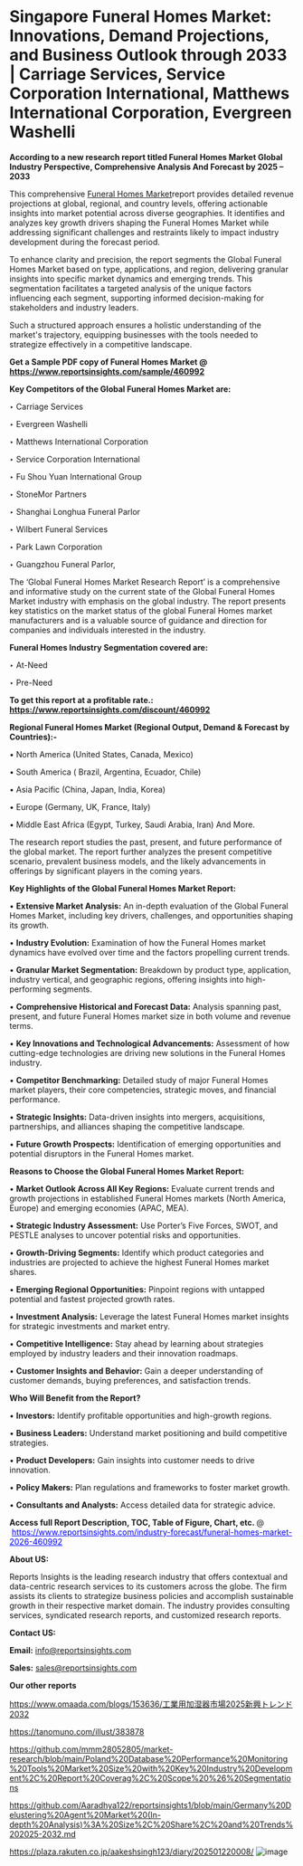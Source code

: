 # Singapore Funeral Homes Market: Innovations, Demand Projections, and Business Outlook through 2033 | Carriage Services, Service Corporation International, Matthews International Corporation, Evergreen Washelli

<strong>According to a new research report titled Funeral Homes Market Global Industry Perspective, Comprehensive Analysis And Forecast by 2025 – 2033</strong>

This comprehensive <a href=https://www.reportsinsights.com/sample/460992>Funeral Homes Market</a>report provides detailed revenue projections at global, regional, and country levels, offering actionable insights into market potential across diverse geographies. It identifies and analyzes key growth drivers shaping the Funeral Homes Market while addressing significant challenges and restraints likely to impact industry development during the forecast period.

To enhance clarity and precision, the report segments the Global Funeral Homes Market based on type, applications, and region, delivering granular insights into specific market dynamics and emerging trends. This segmentation facilitates a targeted analysis of the unique factors influencing each segment, supporting informed decision-making for stakeholders and industry leaders.

Such a structured approach ensures a holistic understanding of the market's trajectory, equipping businesses with the tools needed to strategize effectively in a competitive landscape.

<strong>Get a Sample PDF copy of Funeral Homes Market </strong><strong>@<a href=https://www.reportsinsights.com/sample/460992 style=color:#0000ff;> https://www.reportsinsights.com/sample/460992</a></strong></font>

<strong>Key Competitors of the Global Funeral Homes Market are:</strong>

‣ Carriage Services

‣ Evergreen Washelli

‣ Matthews International Corporation

‣ Service Corporation International

‣ Fu Shou Yuan International Group

‣ StoneMor Partners

‣ Shanghai Longhua Funeral Parlor

‣ Wilbert Funeral Services

‣ Park Lawn Corporation

‣ Guangzhou Funeral Parlor,

The ‘Global Funeral Homes Market Research Report’ is a comprehensive and informative study on the current state of the Global Funeral Homes Market industry with emphasis on the global industry. The report presents key statistics on the market status of the global Funeral Homes market manufacturers and is a valuable source of guidance and direction for companies and individuals interested in the industry.

<strong>Funeral Homes Industry Segmentation covered are:</strong>

‣ At-Need

‣ Pre-Need

<strong>To get this report at a profitable rate.: <a href=https://www.reportsinsights.com/discount/460992 style=color:#0000ff;>https://www.reportsinsights.com/discount/460992</a></strong></font>

<strong>Regional Funeral Homes Market (Regional Output, Demand &amp; Forecast by Countries):-</strong>

• North America (United States, Canada, Mexico)

• South America ( Brazil, Argentina, Ecuador, Chile)

• Asia Pacific (China, Japan, India, Korea)

• Europe (Germany, UK, France, Italy)

• Middle East Africa (Egypt, Turkey, Saudi Arabia, Iran) And More.

The research report studies the past, present, and future performance of the global market. The report further analyzes the present competitive scenario, prevalent business models, and the likely advancements in offerings by significant players in the coming years.

<strong>Key Highlights of the Global Funeral Homes Market Report:</strong>

• <strong>Extensive Market Analysis:</strong> An in-depth evaluation of the Global Funeral Homes Market, including key drivers, challenges, and opportunities shaping its growth.

• <strong>Industry Evolution:</strong> Examination of how the Funeral Homes market dynamics have evolved over time and the factors propelling current trends.

• <strong>Granular Market Segmentation:</strong> Breakdown by product type, application, industry vertical, and geographic regions, offering insights into high-performing segments.

• <strong>Comprehensive Historical and Forecast Data:</strong> Analysis spanning past, present, and future Funeral Homes market size in both volume and revenue terms.

• <strong>Key Innovations and Technological Advancements:</strong> Assessment of how cutting-edge technologies are driving new solutions in the Funeral Homes industry.

• <strong>Competitor Benchmarking:</strong> Detailed study of major Funeral Homes market players, their core competencies, strategic moves, and financial performance.

• <strong>Strategic Insights:</strong> Data-driven insights into mergers, acquisitions, partnerships, and alliances shaping the competitive landscape.

• <strong>Future Growth Prospects:</strong> Identification of emerging opportunities and potential disruptors in the Funeral Homes market.

<strong>Reasons to Choose the Global Funeral Homes Market Report:</strong>

• <strong>Market Outlook Across All Key Regions:</strong> Evaluate current trends and growth projections in established Funeral Homes markets (North America, Europe) and emerging economies (APAC, MEA).

• <strong>Strategic Industry Assessment:</strong> Use Porter’s Five Forces, SWOT, and PESTLE analyses to uncover potential risks and opportunities.

• <strong>Growth-Driving Segments:</strong> Identify which product categories and industries are projected to achieve the highest Funeral Homes market shares.

• <strong>Emerging Regional Opportunities:</strong> Pinpoint regions with untapped potential and fastest projected growth rates.

• <strong>Investment Analysis:</strong> Leverage the latest Funeral Homes market insights for strategic investments and market entry.

• <strong>Competitive Intelligence:</strong> Stay ahead by learning about strategies employed by industry leaders and their innovation roadmaps.

• <strong>Customer Insights and Behavior:</strong> Gain a deeper understanding of customer demands, buying preferences, and satisfaction trends.

<strong>Who Will Benefit from the Report?</strong>

• <strong>Investors:</strong> Identify profitable opportunities and high-growth regions.

• <strong>Business Leaders:</strong> Understand market positioning and build competitive strategies.

• <strong>Product Developers:</strong> Gain insights into customer needs to drive innovation.

• <strong>Policy Makers:</strong> Plan regulations and frameworks to foster market growth.

• <strong>Consultants and Analysts:</strong> Access detailed data for strategic advice.
</ul>
<strong>Access full Report Description, TOC, Table of Figure, Chart, etc. </strong>@  <a href=https://www.reportsinsights.com/industry-forecast/funeral-homes-market-2026-460992 style=color:#0000ff;>https://www.reportsinsights.com/industry-forecast/funeral-homes-market-2026-460992</a></font>

<strong><strong>About US</strong>:</strong>

Reports Insights is the leading research industry that offers contextual and data-centric research services to its customers across the globe. The firm assists its clients to strategize business policies and accomplish sustainable growth in their respective market domain. The industry provides consulting services, syndicated research reports, and customized research reports.

<strong>Contact US:</strong>

<p class=""""><b>Email:</b> <a href=mailto:info@reportsinsights.com>info@reportsinsights.com</a></p>
<p class=""""><b>Sales:</b> <a href=mailto:sales@reportsinsights.com>sales@reportsinsights.com</a></p>

<strong>Our other reports</strong>

<a href=https://www.omaada.com/blogs/153636/工業用加湿器市場2025新興トレンド2032>https://www.omaada.com/blogs/153636/工業用加湿器市場2025新興トレンド2032</a>

<a href=https://tanomuno.com/illust/383878>https://tanomuno.com/illust/383878</a>

<a href=https://github.com/mmm28052805/market-research/blob/main/Poland%20Database%20Performance%20Monitoring%20Tools%20Market%20Size%20with%20Key%20Industry%20Development%2C%20Report%20Coverag%2C%20Scope%20%26%20Segmentations>https://github.com/mmm28052805/market-research/blob/main/Poland%20Database%20Performance%20Monitoring%20Tools%20Market%20Size%20with%20Key%20Industry%20Development%2C%20Report%20Coverag%2C%20Scope%20%26%20Segmentations</a>

<a href=https://github.com/Aaradhya122/reportsinsights1/blob/main/Germany%20Delustering%20Agent%20Market%20(In-depth%20Analysis)%3A%20Size%2C%20Share%2C%20and%20Trends%202025-2032.md>https://github.com/Aaradhya122/reportsinsights1/blob/main/Germany%20Delustering%20Agent%20Market%20(In-depth%20Analysis)%3A%20Size%2C%20Share%2C%20and%20Trends%202025-2032.md</a>

<a href=https://plaza.rakuten.co.jp/aakeshsingh123/diary/202501220008/>https://plaza.rakuten.co.jp/aakeshsingh123/diary/202501220008/</a>
![image](https://github.com/user-attachments/assets/4dca6665-fedd-4d87-8df7-338663843e55)
